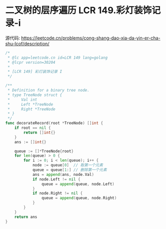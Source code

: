 # 二叉树的层序遍历 LCR 149.彩灯装饰记录-i

源代码: <https://leetcode.cn/problems/cong-shang-dao-xia-da-yin-er-cha-shu-lcof/description/>

```go
/*
 * @lc app=leetcode.cn id=LCR 149 lang=golang
 * @lcpr version=30204
 *
 * [LCR 149] 彩灯装饰记录 I
 */

/**
 * Definition for a binary tree node.
 * type TreeNode struct {
 *     Val int
 *     Left *TreeNode
 *     Right *TreeNode
 * }
 */
func decorateRecord(root *TreeNode) []int {
	if root == nil {
		return []int{}
	}
	ans := []int{}

	queue := []*TreeNode{root}
	for len(queue) > 0 {
		for i := 0; i < len(queue); i++ {
			node := queue[0]  // 取第一个元素
			queue = queue[1:] // 删除第一个元素
			ans = append(ans, node.Val)
			if node.Left != nil {
				queue = append(queue, node.Left)
			}
			if node.Right != nil {
				queue = append(queue, node.Right)
			}
		}
	}
	return ans
}
```

